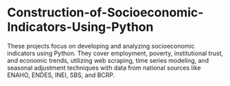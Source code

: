 # Construction-of-Socioeconomic-Indicators-Using-Python
These projects focus on developing and analyzing socioeconomic indicators using Python. They cover employment, poverty, institutional trust, and economic trends, utilizing web scraping, time series modeling, and seasonal adjustment techniques with data from national sources like ENAHO, ENDES, INEI, SBS, and BCRP.
